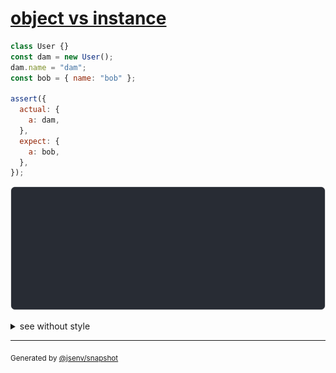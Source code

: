 # [object vs instance](../../prototype.test.js#L46)

```js
class User {}
const dam = new User();
dam.name = "dam";
const bob = { name: "bob" };

assert({
  actual: {
    a: dam,
  },
  expect: {
    a: bob,
  },
});
```

![img](throw.svg)

<details>
  <summary>see without style</summary>

```console
AssertionError: actual and expect are different

actual: {
  a: User {
    name: "dam",
  },
}
expect: {
  a: {
    name: "bob",
  },
}
```

</details>

---
<sub>
  Generated by <a href="https://github.com/jsenv/core/tree/main/packages/independent/snapshot">@jsenv/snapshot</a>
</sub>
